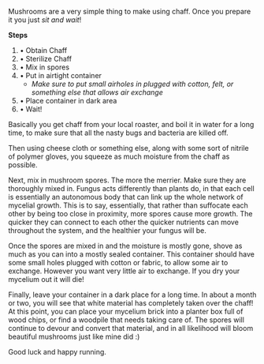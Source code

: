 Mushrooms are a very simple thing to make using chaff. Once you prepare it you just *sit and wait*!

**Steps**
1. • Obtain Chaff
2. • Sterilize Chaff
3. • Mix in spores
4. • Put in airtight container
    * *Make sure to put small airholes in plugged with cotton, felt, or something else that allows air exchange*
5. • Place container in dark area
6. • Wait!

Basically you get chaff from your local roaster, and boil it in water for a long time, to make sure that all the nasty bugs and bacteria are killed off.


Then using cheese cloth or something else, along with some sort of nitrile of polymer gloves, you squeeze as much moisture from the chaff as possible.


Next, mix in mushroom spores. The more the merrier. Make sure they are thoroughly mixed in. Fungus acts differently than plants do, in that each cell is essentially an autonomous body that can link up the whole network of mycelial growth. This is to say, essentially, that rather than suffocate each other by being too close in proximity, more spores cause more growth.  The quicker they can connect to each other the quicker nutrients can move throughout the system, and the healthier your fungus will be.


Once the spores are mixed in and the moisture is mostly gone, shove as much as you can into a mostly sealed container. This container should have some small holes plugged with cotton or fabric, to allow some air to exchange. However you want very little air to exchange. If you dry your mycelium out it will die!


Finally, leave your container in a dark place for a long time. In about a month or two, you will see that white material has completely taken over the chaff!  At this point, you can place your mycelium brick into a planter box full of wood chips, or find a woodpile that needs taking care of. The spores will continue to devour and convert that material, and in all likelihood will bloom beautiful mushrooms just like mine did :)


Good luck and happy running.
